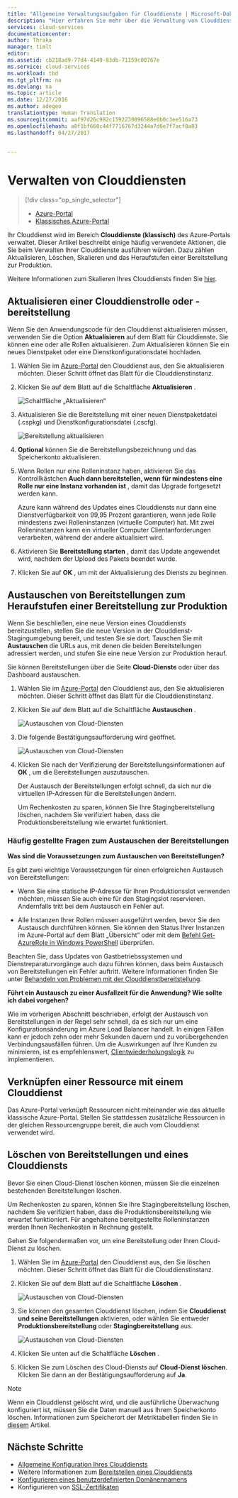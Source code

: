 ```yaml
---
title: "Allgemeine Verwaltungsaufgaben für Clouddienste | Microsoft-Dokumentation"
description: "Hier erfahren Sie mehr über die Verwaltung von Clouddiensten im Azure-Portal. In diesen Beispielen wird das Azure-Portal verwendet."
services: cloud-services
documentationcenter: 
author: Thraka
manager: timlt
editor: 
ms.assetid: cb218ad9-77d4-4149-83db-71159c00767e
ms.service: cloud-services
ms.workload: tbd
ms.tgt_pltfrm: na
ms.devlang: na
ms.topic: article
ms.date: 12/27/2016
ms.author: adegeo
translationtype: Human Translation
ms.sourcegitcommit: aaf97d26c982c1592230096588e0b0c3ee516a73
ms.openlocfilehash: a8f1bf660c44f7716767d3244a7d6e7f7acf8a83
ms.lasthandoff: 04/27/2017


---
```

# <a name="how-to-manage-cloud-services"></a>Verwalten von Clouddiensten
> [!div class="op_single_selector"]
> * [Azure-Portal](cloud-services-how-to-manage-portal.md)
> * [Klassisches Azure-Portal](cloud-services-how-to-manage.md)
>
>

Ihr Clouddienst wird im Bereich **Clouddienste (klassisch)** des Azure-Portals verwaltet. Dieser Artikel beschreibt einige häufig verwendete Aktionen, die Sie beim Verwalten Ihrer Clouddienste ausführen würden. Dazu zählen Aktualisieren, Löschen, Skalieren und das Heraufstufen einer Bereitstellung zur Produktion.

Weitere Informationen zum Skalieren Ihres Clouddiensts finden Sie [hier](cloud-services-how-to-scale-portal.md).

## <a name="how-to-update-a-cloud-service-role-or-deployment"></a>Aktualisieren einer Clouddienstrolle oder -bereitstellung
Wenn Sie den Anwendungscode für den Clouddienst aktualisieren müssen, verwenden Sie die Option **Aktualisieren** auf dem Blatt für Clouddienste. Sie können eine oder alle Rollen aktualisieren. Zum Aktualisieren können Sie ein neues Dienstpaket oder eine Dienstkonfigurationsdatei hochladen.

1. Wählen Sie im [Azure-Portal][Azure portal] den Clouddienst aus, den Sie aktualisieren möchten. Dieser Schritt öffnet das Blatt für die Clouddienstinstanz.
2. Klicken Sie auf dem Blatt auf die Schaltfläche **Aktualisieren** .

    ![Schaltfläche „Aktualisieren“](./media/cloud-services-how-to-manage-portal/update-button.png)

3. Aktualisieren Sie die Bereitstellung mit einer neuen Dienstpaketdatei (.cspkg) und Dienstkonfigurationsdatei (.cscfg).

    ![Bereitstellung aktualisieren](./media/cloud-services-how-to-manage-portal/update-blade.png)

4. **Optional** können Sie die Bereitstellungsbezeichnung und das Speicherkonto aktualisieren.
5. Wenn Rollen nur eine Rolleninstanz haben, aktivieren Sie das Kontrollkästchen **Auch dann bereitstellen, wenn für mindestens eine Rolle nur eine Instanz vorhanden ist** , damit das Upgrade fortgesetzt werden kann.

    Azure kann während des Updates eines Clouddiensts nur dann eine Dienstverfügbarkeit von 99,95 Prozent garantieren, wenn jede Rolle mindestens zwei Rolleninstanzen (virtuelle Computer) hat. Mit zwei Rolleninstanzen kann ein virtueller Computer Clientanforderungen verarbeiten, während der andere aktualisiert wird.

6. Aktivieren Sie **Bereitstellung starten** , damit das Update angewendet wird, nachdem der Upload des Pakets beendet wurde.
7. Klicken Sie auf **OK** , um mit der Aktualisierung des Diensts zu beginnen.

## <a name="how-to-swap-deployments-to-promote-a-staged-deployment-to-production"></a>Austauschen von Bereitstellungen zum Heraufstufen einer Bereitstellung zur Produktion
Wenn Sie beschließen, eine neue Version eines Clouddiensts bereitzustellen, stellen Sie die neue Version in der Clouddienst-Stagingumgebung bereit, und testen Sie sie dort. Tauschen Sie mit **Austauschen** die URLs aus, mit denen die beiden Bereitstellungen adressiert werden, und stufen Sie eine neue Version zur Produktion herauf.

Sie können Bereitstellungen über die Seite **Cloud-Dienste** oder über das Dashboard austauschen.

1. Wählen Sie im [Azure-Portal][Azure portal] den Clouddienst aus, den Sie aktualisieren möchten. Dieser Schritt öffnet das Blatt für die Clouddienstinstanz.
2. Klicken Sie auf dem Blatt auf die Schaltfläche **Austauschen** .

    ![Austauschen von Cloud-Diensten](./media/cloud-services-how-to-manage-portal/swap-button.png)

3. Die folgende Bestätigungsaufforderung wird geöffnet.

    ![Austauschen von Cloud-Diensten](./media/cloud-services-how-to-manage-portal/swap-prompt.png)

4. Klicken Sie nach der Verifizierung der Bereitstellungsinformationen auf **OK** , um die Bereitstellungen auszutauschen.

    Der Austausch der Bereitstellungen erfolgt schnell, da sich nur die virtuellen IP-Adressen für die Bereitstellungen ändern.

    Um Rechenkosten zu sparen, können Sie Ihre Stagingbereitstellung löschen, nachdem Sie verifiziert haben, dass die Produktionsbereitstellung wie erwartet funktioniert.

### <a name="common-questions-about-swapping-deployments"></a>Häufig gestellte Fragen zum Austauschen der Bereitstellungen

**Was sind die Voraussetzungen zum Austauschen von Bereitstellungen?**

Es gibt zwei wichtige Voraussetzungen für einen erfolgreichen Austausch von Bereitstellungen:

- Wenn Sie eine statische IP-Adresse für Ihren Produktionsslot verwenden möchten, müssen Sie auch eine für den Stagingslot reservieren. Andernfalls tritt bei dem Austausch ein Fehler auf.

- Alle Instanzen Ihrer Rollen müssen ausgeführt werden, bevor Sie den Austausch durchführen können. Sie können den Status Ihrer Instanzen im Azure-Portal auf dem Blatt „Übersicht“ oder mit dem [Befehl Get-AzureRole in Windows PowerShell](/powershell/module/azure/get-azurerole?view=azuresmps-3.7.0) überprüfen.

Beachten Sie, dass Updates von Gastbetriebssystemen und Dienstreparaturvorgänge auch dazu führen können, dass beim Austausch von Bereitstellungen ein Fehler auftritt. Weitere Informationen finden Sie unter [Behandeln von Problemen mit der Clouddienstbereitstellung](cloud-services-troubleshoot-deployment-problems.md).

**Führt ein Austausch zu einer Ausfallzeit für die Anwendung? Wie sollte ich dabei vorgehen?**

Wie im vorherigen Abschnitt beschrieben, erfolgt der Austausch von Bereitstellungen in der Regel sehr schnell, da es sich nur um eine Konfigurationsänderung im Azure Load Balancer handelt. In einigen Fällen kann er jedoch zehn oder mehr Sekunden dauern und zu vorübergehenden Verbindungsausfällen führen. Um die Auswirkungen auf Ihre Kunden zu minimieren, ist es empfehlenswert, [Clientwiederholungslogik](../best-practices-retry-general.md) zu implementieren.

## <a name="how-to-link-a-resource-to-a-cloud-service"></a>Verknüpfen einer Ressource mit einem Clouddienst
Das Azure-Portal verknüpft Ressourcen nicht miteinander wie das aktuelle klassische Azure-Portal. Stellen Sie stattdessen zusätzliche Ressourcen in der gleichen Ressourcengruppe bereit, die auch vom Clouddienst verwendet wird.

## <a name="how-to-delete-deployments-and-a-cloud-service"></a>Löschen von Bereitstellungen und eines Clouddiensts
Bevor Sie einen Cloud-Dienst löschen können, müssen Sie die einzelnen bestehenden Bereitstellungen löschen.

Um Rechenkosten zu sparen, können Sie Ihre Stagingbereitstellung löschen, nachdem Sie verifiziert haben, dass die Produktionsbereitstellung wie erwartet funktioniert. Für angehaltene bereitgestellte Rolleninstanzen werden Ihnen Rechenkosten in Rechnung gestellt.

Gehen Sie folgendermaßen vor, um eine Bereitstellung oder Ihren Cloud-Dienst zu löschen.

1. Wählen Sie im [Azure-Portal][Azure portal] den Clouddienst aus, den Sie löschen möchten. Dieser Schritt öffnet das Blatt für die Clouddienstinstanz.
2. Klicken Sie auf dem Blatt auf die Schaltfläche **Löschen** .

    ![Austauschen von Cloud-Diensten](./media/cloud-services-how-to-manage-portal/delete-button.png)

3. Sie können den gesamten Clouddienst löschen, indem Sie **Clouddienst und seine Bereitstellungen** aktivieren, oder wählen Sie entweder **Produktionsbereitstellung** oder **Stagingbereitstellung** aus.

    ![Austauschen von Cloud-Diensten](./media/cloud-services-how-to-manage-portal/delete-blade.png)

4. Klicken Sie unten auf die Schaltfläche **Löschen** .
5. Klicken Sie zum Löschen des Cloud-Diensts auf **Cloud-Dienst löschen**. Klicken Sie dann an der Bestätigungsaufforderung auf **Ja**.

> [!NOTE]
> Wenn ein Clouddienst gelöscht wird, und die ausführliche Überwachung konfiguriert ist, müssen Sie die Daten manuell aus Ihrem Speicherkonto löschen. Informationen zum Speicherort der Metriktabellen finden Sie in [diesem](cloud-services-how-to-monitor.md) Artikel.
>
>

[Azure portal]: https://portal.azure.com

## <a name="next-steps"></a>Nächste Schritte
* [Allgemeine Konfiguration Ihres Clouddiensts](cloud-services-how-to-configure-portal.md)
* Weitere Informationen zum [Bereitstellen eines Clouddiensts](cloud-services-how-to-create-deploy-portal.md)
* [Konfigurieren eines benutzerdefinierten Domänennamens](cloud-services-custom-domain-name-portal.md)
* Konfigurieren von [SSL-Zertifikaten](cloud-services-configure-ssl-certificate-portal.md)

